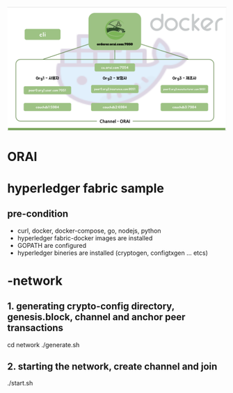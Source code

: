 ![diagram](./img/network.png)

# ORAI

# hyperledger fabric sample 
## pre-condition
* curl, docker, docker-compose, go, nodejs, python 
* hyperledger fabric-docker images are installed
* GOPATH are configured
* hyperledger bineries are installed (cryptogen, configtxgen ... etcs)
# -network
## 1. generating crypto-config directory, genesis.block, channel and anchor peer transactions
cd network
./generate.sh
## 2. starting the network, create channel and join 
./start.sh
